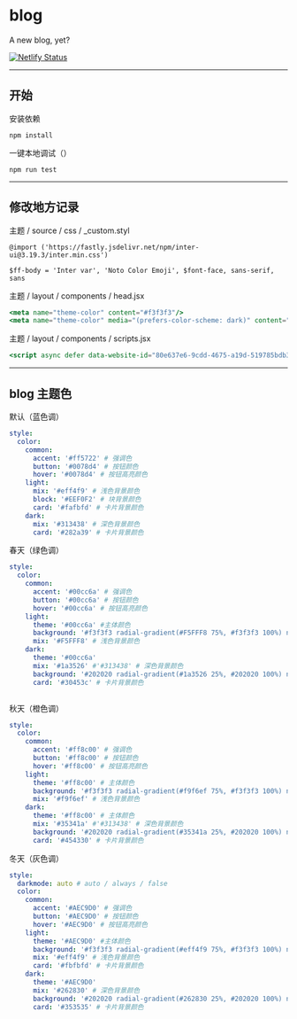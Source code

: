 # blog

A new blog, yet?

[![Netlify Status](https://api.netlify.com/api/v1/badges/e82e01eb-23dd-49f3-8db3-f6b33f4e6c30/deploy-status)](https://app.netlify.com/sites/clinquant-baklava-b59292/deploys)

---

## 开始

安装依赖

```
npm install
```

一键本地调试（）

```
npm run test
```

---

## 修改地方记录

主题 / source / css / _custom.styl

```styl
@import ('https://fastly.jsdelivr.net/npm/inter-ui@3.19.3/inter.min.css')

$ff-body = 'Inter var', 'Noto Color Emoji', $font-face, sans-serif, sans
```

主题 / layout / components / head.jsx

```jsx
<meta name="theme-color" content="#f3f3f3"/>
<meta name="theme-color" media="(prefers-color-scheme: dark)" content="#202020" />
```

主题 / layout / components / scripts.jsx

```jsx
<script async defer data-website-id="80e637e6-9cdd-4675-a19d-519785bdb3a8" src="https://umami.nekoq.eu.org/script.js" data-do-not-track="true" data-domains="taranakineko.pages.dev,nekoq.eu.org"></script>
```

---
## blog 主题色

默认（蓝色调）

```yaml
style:
  color:
    common:
      accent: '#ff5722' # 强调色
      button: '#0078d4' # 按钮颜色
      hover: '#0078d4' # 按钮高亮颜色
    light:
      mix: '#eff4f9' # 浅色背景颜色
      block: '#EEF0F2' # 块背景颜色
      card: '#fafbfd' # 卡片背景颜色
    dark:
      mix: '#313438' # 深色背景颜色
      card: '#282a39' # 卡片背景颜色
```

春天（绿色调）

```yaml
style:
  color:
    common:
      accent: '#00cc6a' # 强调色
      button: '#00cc6a' # 按钮颜色
      hover: '#00cc6a' # 按钮高亮颜色
    light:
      theme: '#00cc6a' #主体颜色
      background: '#f3f3f3 radial-gradient(#F5FFF8 75%, #f3f3f3 100%) no-repeat fixed' # 背景颜色
      mix: '#F5FFF8' # 浅色背景颜色
    dark:
      theme: '#00cc6a'
      mix: '#1a3526' #'#313438' # 深色背景颜色
      background: '#202020 radial-gradient(#1a3526 25%, #202020 100%) no-repeat fixed' # 背景颜色
      card: '#30453c' # 卡片背景颜色



```

秋天（橙色调）

```yaml
style:
  color:
    common:
      accent: '#ff8c00' # 强调色
      button: '#ff8c00' # 按钮颜色
      hover: '#ff8c00' # 按钮高亮颜色
    light:
      theme: '#ff8c00' # 主体颜色
      background: '#f3f3f3 radial-gradient(#f9f6ef 75%, #f3f3f3 100%) no-repeat fixed' # 网页背景颜色
      mix: '#f9f6ef' # 浅色背景颜色
    dark:
      theme: '#ff8c00' # 主体颜色
      mix: '#35341a' #'#313438' # 深色背景颜色
      background: '#202020 radial-gradient(#35341a 25%, #202020 100%) no-repeat fixed' # 网页背景颜色
      card: '#454330' # 卡片背景颜色
```

冬天（灰色调）

```yaml
style:
  darkmode: auto # auto / always / false
  color:
    common:
      accent: '#AEC9D0' # 强调色
      button: '#AEC9D0' # 按钮颜色
      hover: '#AEC9D0' # 按钮高亮颜色
    light:
      theme: '#AEC9D0' #主体颜色
      background: '#f3f3f3 radial-gradient(#eff4f9 75%, #f3f3f3 100%) no-repeat fixed' # 背景颜色
      mix: '#eff4f9' # 浅色背景颜色
      card: '#fbfbfd' # 卡片背景颜色
    dark:
      theme: '#AEC9D0'
      mix: '#262830' # 深色背景颜色
      background: '#202020 radial-gradient(#262830 25%, #202020 100%) no-repeat fixed' # 背景颜色
      card: '#353535' # 卡片背景颜色
```